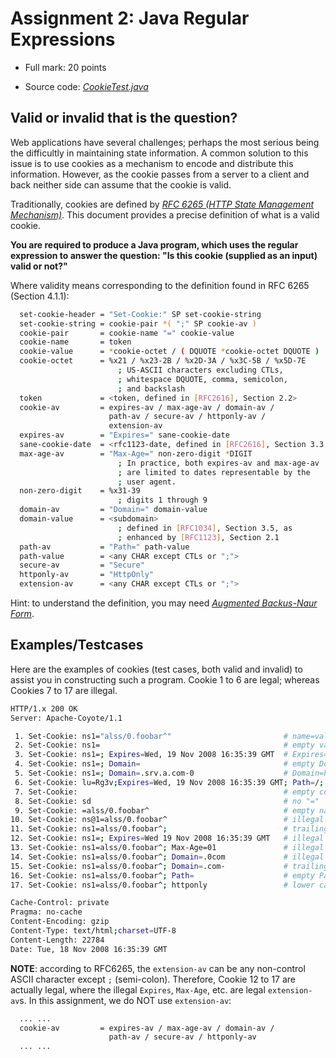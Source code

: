 # Assignment 2: Java Regular Expressions

  - Full mark: 20 points

  - Source code: [*CookieTest.java*][Code1]


## Valid or invalid that is the question?

Web applications have several challenges; perhaps the most serious being the difficultly in maintaining state
information. A common solution to this issue is to use cookies as a mechanism to encode and distribute this information.
However, as the cookie passes from a server to a client and back neither side can assume that the cookie is valid.

Traditionally, cookies are defined by [*RFC 6265 (HTTP State Management Mechanism)*][RFC6265]. This document provides a
precise definition of what is a valid cookie.

**You are required to produce a Java program, which uses the regular expression to answer the question: "Is this cookie
(supplied as an input) valid or not?"**

Where validity means corresponding to the definition found in RFC 6265 (Section 4.1.1):

```sh
  set-cookie-header = "Set-Cookie:" SP set-cookie-string
  set-cookie-string = cookie-pair *( ";" SP cookie-av )
  cookie-pair       = cookie-name "=" cookie-value
  cookie-name       = token
  cookie-value      = *cookie-octet / ( DQUOTE *cookie-octet DQUOTE )
  cookie-octet      = %x21 / %x23-2B / %x2D-3A / %x3C-5B / %x5D-7E
                        ; US-ASCII characters excluding CTLs,
                        ; whitespace DQUOTE, comma, semicolon,
                        ; and backslash
  token             = <token, defined in [RFC2616], Section 2.2>
  cookie-av         = expires-av / max-age-av / domain-av /
                      path-av / secure-av / httponly-av /
                      extension-av
  expires-av        = "Expires=" sane-cookie-date
  sane-cookie-date  = <rfc1123-date, defined in [RFC2616], Section 3.3.1>
  max-age-av        = "Max-Age=" non-zero-digit *DIGIT
                        ; In practice, both expires-av and max-age-av
                        ; are limited to dates representable by the
                        ; user agent.
  non-zero-digit    = %x31-39
                        ; digits 1 through 9
  domain-av         = "Domain=" domain-value
  domain-value      = <subdomain>
                        ; defined in [RFC1034], Section 3.5, as
                        ; enhanced by [RFC1123], Section 2.1
  path-av           = "Path=" path-value
  path-value        = <any CHAR except CTLs or ";">
  secure-av         = "Secure"
  httponly-av       = "HttpOnly"
  extension-av      = <any CHAR except CTLs or ";">
```

Hint: to understand the definition, you may need [*Augmented Backus-Naur Form*][A-BNF].


## Examples/Testcases

Here are the examples of cookies (test cases, both valid and invalid) to assist you in constructing such a program.
Cookie 1 to 6 are legal; whereas Cookies 7 to 17 are illegal.

```sh
HTTP/1.x 200 OK
Server: Apache-Coyote/1.1

 1. Set-Cookie: ns1="alss/0.foobar^"                         # name=value
 2. Set-Cookie: ns1=                                         # empty value
 3. Set-Cookie: ns1=; Expires=Wed, 19 Nov 2008 16:35:39 GMT  # Expires=time_stamp
 4. Set-Cookie: ns1=; Domain=                                # empty Domain
 5. Set-Cookie: ns1=; Domain=.srv.a.com-0                    # Domain=host_name
 6. Set-Cookie: lu=Rg3v;Expires=Wed, 19 Nov 2008 16:35:39 GMT; Path=/; Domain=.example.com; HttpOnly
 7. Set-Cookie:                                              # empty cookie-pair
 8. Set-Cookie: sd                                           # no "="
 9. Set-Cookie: =alss/0.foobar^                              # empty name
10. Set-Cookie: ns@1=alss/0.foobar^                          # illegal name
11. Set-Cookie: ns1=alss/0.foobar^;                          # trailing ";"
12. Set-Cookie: ns1=; Expires=Wed 19 Nov 2008 16:35:39 GMT   # illegal Expires value
13. Set-Cookie: ns1=alss/0.foobar^; Max-Age=01               # illegal Max-Age: starting 0
14. Set-Cookie: ns1=alss/0.foobar^; Domain=.0com             # illegal Domain: starting 0
15. Set-Cookie: ns1=alss/0.foobar^; Domain=.com-             # trailing non-letter-digit Domain
16. Set-Cookie: ns1=alss/0.foobar^; Path=                    # empty Path
17. Set-Cookie: ns1=alss/0.foobar^; httponly                 # lower case of "HttpOnly"

Cache-Control: private
Pragma: no-cache
Content-Encoding: gzip
Content-Type: text/html;charset=UTF-8
Content-Length: 22784
Date: Tue, 18 Nov 2008 16:35:39 GMT
```

**NOTE**: according to RFC6265, the `extension-av` can be any non-control ASCII character except `;` (semi-colon).
Therefore, Cookie 12 to 17 are actually legal, where the illegal `Expires`, `Max-Age`, etc. are legal `extension-av`s.
In this assignment, we do NOT use `extension-av`:

```sh
  ... ...
  cookie-av         = expires-av / max-age-av / domain-av /
                      path-av / secure-av / httponly-av
  ... ...
```


[Code1]: https://github.com/MarcoXZh/OOPJavaCourse/blob/master/Assignment2%20Java%20Regular%20Expressions/CookieTest.java
[RFC6265]: http://tools.ietf.org/html/rfc6265
[A-BNF]: https://en.wikipedia.org/wiki/Augmented_Backus%E2%80%93Naur_Form
